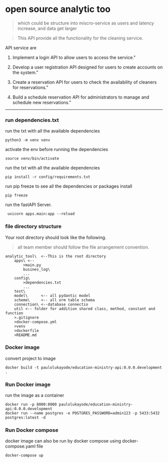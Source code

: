 #  open source analytic too
> which could  be structure into miscro-service as users and latency increase, and data get larger

> This API provide all the functionality for the cleaning service.

API service are

1) Implement a login API to allow users to access the service."

2) Develop a user registration API designed for users to create accounts on the system."

3) Create a reservation API for users to check the availability of cleaners for reservations."

4) Build a schedule reservation API for administrators to manage and schedule new reservations."

***

### run dependencies.txt
run the txt with all the available dependencies
```
python3 -m venv venv
```
activate the env before running the dependencies 
```
source venv/bin/activate
```
run the txt with all the available dependencies
```
pip install -r config/requirements.txt
```
run pip freeze to see all the dependencies or packages install
```
pip freeze
```
run the fastAPI Server.
```
 uvicorn apps.main:app --reload
 ```

### file directory structure
Your root directory should look like the following.
> all team member should follow the file arrangement convention.
```
analytic_tool\  <--This is the root directory
    apps\ <--
        >main.py
        busines_log\
        ...
    config\
        >dependencies.txt
        ...
    test\
    model\      <-- all pydantic model
    scheme\     <-- all orm table schema
    connection\ <--database connectio
    util <-- folder for addition shared class, method, constant and function
    >.gitignore
    >docker-compose.yml
    >venv
    >dockerfile
    >README.md
```

### Docker image
convert project to image
```
docker build -t paulolukayode/education-ministry-api:0.0.0.development  .
```

### Run Docker image
run the image as a container
```
docker run -p 8000:8000 paulolukayode/education-ministry-api:0.0.0.development
docker run --name postgres -e POSTGRES_PASSWORD=admin123 -p 5433:5432 postgres:latest -d
```

### Run Docker compose
docker image can also be run by docker compose using docker-compose.yaml file
```
docker-compose up  
```








